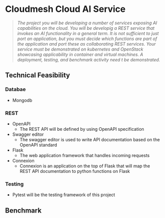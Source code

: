 # Cloudmesh Cloud AI Service

> *The project you will be developing a number of services exposing AI capabilities on the cloud. You will be developig a REST service that invokes an AI functionality in a general term. It is not sufficient to just port an application, but you must decide which functions are part of the application and port these as collaborating REST services.* *Your service must be demonstrated on kubernetes and OpenStack showcasing applicability in container and virtual machines. A deployment, testing, and benchmark activity need t be demonstrated.*

## Technical Feasibility

### Databae 

* Mongodb

### REST

* OpenAPI
  * The REST API will be defined by using OpenAPI specification
* Swagger editor
  * The swagger editor is used to write API documentation based on the OpenAPI standard
* Flask
  * The web application framework that handles incoming requests
* Connexion
  * Connexion is an application on the top of Flask that will map the REST API documentation to python functions on Flask

### Testing

* Pytest will be the testing framework of this project 

## Benchmark



